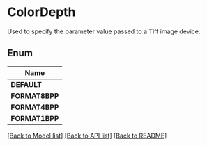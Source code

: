 
# ColorDepth
Used to specify the parameter value passed to a Tiff image device.

## Enum
| Name |
| ----------- |
| **DEFAULT** |
| **FORMAT8BPP** |
| **FORMAT4BPP** |
| **FORMAT1BPP** |

[[Back to Model list]](../../README.md#documentation-for-models) [[Back to API list]](../../README.md#documentation-for-api-endpoints) [[Back to README]](../../README.md)



